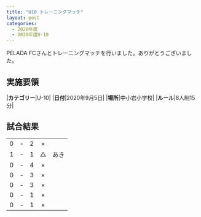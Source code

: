 ```yaml
---
title: "U10 トレーニングマッチ"
layout: post
categories:
  - 2020年度
  - 2020年度U-10
---
```


PELADA FCさんとトレーニングマッチを行いました。ありがとうございました。

## 実施要領

|**カテゴリー**|U-10|
|**日付**|2020年9月5日|
|**場所**|中小岩小学校|
|**ルール**|8人制15分|


## 試合結果

|    |   |    |         |    |
|:--:|:-:|:--:|:--:|:--------|
|    0| - |   2|×||
|    1| - |   1|△|あき|
|    0| - |  4|×||
|    0| - |  3|×||
|    0| - |  3|×||
|    0| - |  1|×||
|    0| - |  1|×||
